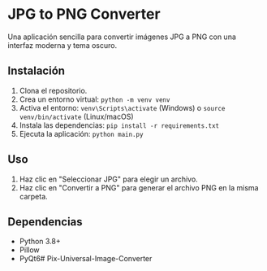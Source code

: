 # JPG to PNG Converter

Una aplicación sencilla para convertir imágenes JPG a PNG con una interfaz moderna y tema oscuro.

## Instalación
1. Clona el repositorio.
2. Crea un entorno virtual: `python -m venv venv`
3. Activa el entorno: `venv\Scripts\activate` (Windows) o `source venv/bin/activate` (Linux/macOS)
4. Instala las dependencias: `pip install -r requirements.txt`
5. Ejecuta la aplicación: `python main.py`

## Uso
1. Haz clic en "Seleccionar JPG" para elegir un archivo.
2. Haz clic en "Convertir a PNG" para generar el archivo PNG en la misma carpeta.

## Dependencias
- Python 3.8+
- Pillow
- PyQt6#   P i x - U n i v e r s a l - I m a g e - C o n v e r t e r  
 